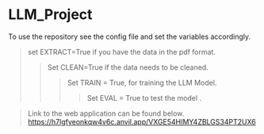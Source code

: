 # LLM_Project

To use the repository see the config file and set the variables accordingly.

>set EXTRACT=True if you have the data in the pdf format.
>>Set CLEAN=True if the data needs to be cleaned.
>>>Set TRAIN = True, for training the LLM Model.
>>>>Set EVAL =  True to test the model .


> Link to the web application can be found below.
> https://h7lgfyeonkqw4v6c.anvil.app/VXGE54HIMY4ZBLGS34PT2UX6
